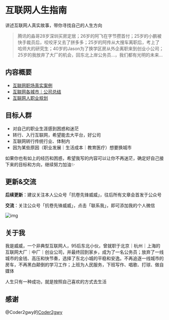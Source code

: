 # 互联网人生指南

讲述互联网人真实故事，带你寻找自己的人生方向

> 腾讯的淼哥28岁深圳买房定居；26岁的阿飞在字节攒首付；25岁的小鹏被快手裁员后，咬咬牙又去了拼多多；25岁的阿传从大搜车离职后，考上了哈师大的研究生；40岁的Jason为了换学区房从外企离职来到创业小公司；25岁的我放弃了大厂的机会，回东北上岸公务员...，我们都有光明的未来...

## 内容概要
- [互联网职场真实案例](/职场真实案例/)
- [互联网各城市｜公司总结](/城市公司总结/)
- [互联网人职业规划](/互联网职业规划/)

## 目标人群
- 对自己的职业生涯感到困惑和迷茫
- 转行、入行互联网，希望能去大平台，好公司
- 互联网转行传统行业、体制内
- 因为某些原因（职业发展｜生活成本｜教育医疗）想要换城市

如果你也有如上的经历和困惑，希望我写的内容可以让你不再迷茫，确定好自己接下来的目标和方向，继续努力加油✨

## 更新&交流
**后续更新**：建议关注本人公众号「抗卷先锋威威」，往后所有文章会首发于公众号

**交流**：关注公众号「抗卷先锋威威」，点击「联系我」，即可添加我的个人微信

![img](img/抗卷先锋威威.png)

## 关于我
我是威威，一个非典型互联网人，95后东北小伙，曾就职于北京｜杭州｜上海的互联网大厂｜中厂｜创业公司，并最终回到家乡，成为了一名公务员；放弃了一线城市的金钱、高压和快节奏，选择了东北小城的平稳和安逸。不再追逐一线城市的房车，不再黑白颠倒的学习工作；上班为人民服务，下班写作、唱歌、打球、做自媒体

人生只有一种成功，就是按照自己喜欢的方式去生活

## 感谢
@Coder2gwy的[Coder2gwy](https://github.com/coder2gwy)

